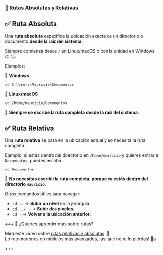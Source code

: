 ### 🔹 Rutas Absolutas y Relativas

## ✅ **Ruta Absoluta**

Una **ruta absoluta** especifica la ubicación exacta de un directorio o documento **desde la raíz del sistema**. 

Siempre comienza desde `/` en Linux/macOS o con la unidad en Windows (`C:\`).

Ejemplos:

🔹 **Windows**

```bash
cd C:\Users\Mauricio\Documentos
```

🔹 **Linux/macOS**

```bash
cd /home/mauricio/Documentos
```

📌 **Siempre se escribe la ruta completa desde la raíz del sistema**.

## ✅ **Ruta Relativa**

Una **ruta relativa** se basa en la ubicación actual y no necesita la ruta completa.

Ejemplo: si estás dentro del directorio en `/home/mauricio` y quieres entrar a `Documentos`, puedes escribir:

```bash
cd Documentos
```

📌 **No necesitas escribir la ruta completa, porque ya estás dentro del directorio `mauricio`**.

Otros comandos útiles para navegar:

- `cd ..` → **Subir un nivel** en la jerarquía.
- `cd ../..` → **Subir dos niveles**.
- `cd -` → **Volver a la ubicación anterior**.

+++ 📌 ¿Quieres aprender más sobre rutas? 
 
Mira este video sobre [rutas relativas y absolutas](https://youtu.be/OIZe-z4m_0U?si=8cOeN1VB0cogrxtu). 🔗  
Lo retomaremos en módulos más avanzados, ¡así que no te lo pierdas! 🚀a
 
+++